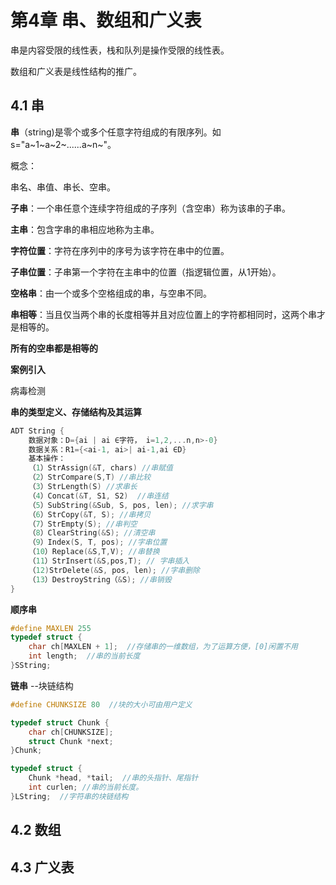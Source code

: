# 第4章 串、数组和广义表

串是内容受限的线性表，栈和队列是操作受限的线性表。

数组和广义表是线性结构的推广。



## 4.1 串

**串**（string)是零个或多个任意字符组成的有限序列。如s="a~1~a~2~......a~n~"。

概念：

串名、串值、串长、空串。

**子串**：一个串任意个连续字符组成的子序列（含空串）称为该串的子串。

**主串**：包含字串的串相应地称为主串。

**字符位置**：字符在序列中的序号为该字符在串中的位置。

**子串位置**：子串第一个字符在主串中的位置（指逻辑位置，从1开始）。

**空格串**：由一个或多个空格组成的串，与空串不同。

**串相等**：当且仅当两个串的长度相等并且对应位置上的字符都相同时，这两个串才是相等的。

**所有的空串都是相等的**



**案例引入**

病毒检测



**串的类型定义、存储结构及其运算**

```c
ADT String {
    数据对象：D={ai | ai ∈字符， i=1,2,...n,n>-0}
    数据关系：R1={<ai-1, ai>| ai-1,ai ∈D}
    基本操作：
    （1）StrAssign(&T, chars) //串赋值
    （2）StrCompare(S,T) //串比较
    （3）StrLength(S) //求串长
    （4）Concat(&T, S1, S2)  //串连结
    （5）SubString(&Sub, S, pos, len); //求字串
    （6）StrCopy(&T, S); //串拷贝
    （7）StrEmpty(S); //串判空
    （8）ClearString(&S); //清空串
    （9）Index(S, T, pos); //字串位置
    （10）Replace(&S,T,V); //串替换
    （11）StrInsert(&S,pos,T); // 字串插入
    （12)StrDelete(&S, pos, len); //字串删除
    （13）DestroyString（&S); //串销毁
}
```

**顺序串**

```c
#define MAXLEN 255
typedef struct {
    char ch[MAXLEN + 1];  //存储串的一维数组，为了运算方便，[0]闲置不用
    int length;  //串的当前长度
}SString;
```

**链串** --块链结构

```c
#define CHUNKSIZE 80  //块的大小可由用户定义

typedef struct Chunk {
    char ch[CHUNKSIZE];
    struct Chunk *next;
}Chunk;

typedef struct {
    Chunk *head, *tail;  //串的头指针、尾指针
    int curlen; //串的当前长度。
}LString;  //字符串的块链结构
```



## 4.2 数组





## 4.3 广义表





